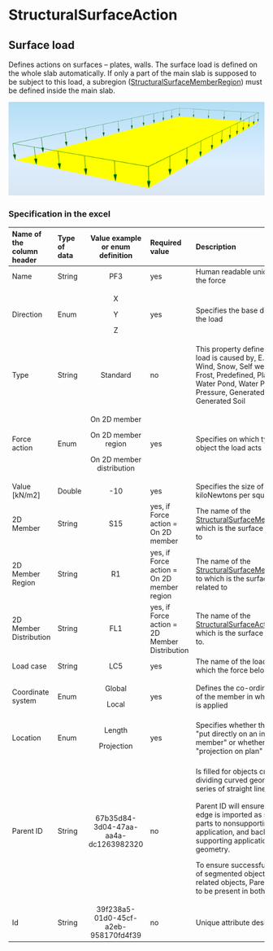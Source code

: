 # StructuralSurfaceAction

## Surface load

Defines actions on surfaces – plates, walls. The surface load is defined on the whole slab automatically. If only a part of the main slab is supposed to be subject to this load, a subregion \([StructuralSurfaceMemberRegion](../structural-analysis-elements/structuralsurfacememberregion.md#region-of-different-plate-thickness)\) must be defined inside the main slab.

![](../.gitbook/assets/35_structuralsurfaceaction.png)

### Specification in the excel

<table>
  <thead>
    <tr>
      <th style="text-align:left">Name of the column header</th>
      <th style="text-align:left">Type of data</th>
      <th style="text-align:center">Value example or enum definition</th>
      <th style="text-align:left">Required value</th>
      <th style="text-align:left">Description</th>
    </tr>
  </thead>
  <tbody>
    <tr>
      <td style="text-align:left">Name</td>
      <td style="text-align:left">String</td>
      <td style="text-align:center">PF3</td>
      <td style="text-align:left">yes</td>
      <td style="text-align:left">Human readable unique name of the force</td>
    </tr>
    <tr>
      <td style="text-align:left">Direction</td>
      <td style="text-align:left">Enum</td>
      <td style="text-align:center">
        <p>X</p>
        <p></p>
        <p>Y</p>
        <p></p>
        <p>Z</p>
      </td>
      <td style="text-align:left">yes</td>
      <td style="text-align:left">Specifies the base direction of the load</td>
    </tr>
    <tr>
      <td style="text-align:left">Type</td>
      <td style="text-align:left">String</td>
      <td style="text-align:center">Standard</td>
      <td style="text-align:left">no</td>
      <td style="text-align:left">This property defines what the load is caused by, E.g. Standard, Wind,
        Snow, Self weight, Hoar Frost, Predefined, Plane Load, Water Pond, Water
        Pressure, Soil Pressure, Generated Water, Generated Soil</td>
    </tr>
    <tr>
      <td style="text-align:left">Force action</td>
      <td style="text-align:left">Enum</td>
      <td style="text-align:center">
        <p>On 2D member</p>
        <p></p>
        <p>On 2D member region</p>
        <p></p>
        <p>On 2D member distribution</p>
      </td>
      <td style="text-align:left">yes</td>
      <td style="text-align:left">Specifies on which type of object the load acts</td>
    </tr>
    <tr>
      <td style="text-align:left">Value [kN/m2]</td>
      <td style="text-align:left">Double</td>
      <td style="text-align:center">-10</td>
      <td style="text-align:left">yes</td>
      <td style="text-align:left">Specifies the size of the load in kiloNewtons per square meter.</td>
    </tr>
    <tr>
      <td style="text-align:left">2D Member</td>
      <td style="text-align:left">String</td>
      <td style="text-align:center">S15</td>
      <td style="text-align:left">yes, if Force action = On 2D member</td>
      <td style="text-align:left">The name of the <a href="https://saf.guide/Content/A_Objects/8_StructuralSurfaceMember.htm">StructuralSurfaceMember</a> to
        which is the surface load related to</td>
    </tr>
    <tr>
      <td style="text-align:left">2D Member Region</td>
      <td style="text-align:left">String</td>
      <td style="text-align:center">R1</td>
      <td style="text-align:left">yes, if Force action = On 2D member region</td>
      <td style="text-align:left">The name of the <a href="https://saf.guide/Content/A_Objects/10_StructuralSurfaceMemberRegion.htm">StructuralSurfaceMemberRegion</a> to
        which is the surface load related to</td>
    </tr>
    <tr>
      <td style="text-align:left">2D Member Distribution</td>
      <td style="text-align:left">String</td>
      <td style="text-align:center">FL1</td>
      <td style="text-align:left">yes, if Force action = 2D Member Distribution</td>
      <td style="text-align:left">The name of the <a href="structuralsurfaceactiondistribution-1.md">StructuralSurfaceActionDistri</a> to
        which is the surface load related to.</td>
    </tr>
    <tr>
      <td style="text-align:left">Load case</td>
      <td style="text-align:left">String</td>
      <td style="text-align:center">LC5</td>
      <td style="text-align:left">yes</td>
      <td style="text-align:left">The name of the load case to which the force belongs</td>
    </tr>
    <tr>
      <td style="text-align:left">Coordinate system</td>
      <td style="text-align:left">Enum</td>
      <td style="text-align:center">
        <p>Global</p>
        <p></p>
        <p>Local</p>
      </td>
      <td style="text-align:left">yes</td>
      <td style="text-align:left">Defines the co-ordinate system of the member in which the load is applied</td>
    </tr>
    <tr>
      <td style="text-align:left">Location</td>
      <td style="text-align:left">Enum</td>
      <td style="text-align:center">
        <p>Length</p>
        <p></p>
        <p>Projection</p>
      </td>
      <td style="text-align:left">yes</td>
      <td style="text-align:left">Specifies whether the load is &quot;put directly on an inclined 2D member&quot;
        or whether the &quot;projection on plan&quot; is defined.</td>
    </tr>
    <tr>
      <td style="text-align:left">Parent ID</td>
      <td style="text-align:left">String</td>
      <td style="text-align:center">67b35d84-3d04-47aa-aa4a-dc1263982320</td>
      <td style="text-align:left">no</td>
      <td style="text-align:left">
        <p>Is filled for objects created be dividing curved geometry to series of
          straight line objects.
          <br />
          <br />Parent ID will ensure that curved edge is imported as straight parts to
          nonsupporting application, and back to original supporting application
          as curved geometry.</p>
        <p>To ensure successful round trip of segmented objects and their related
          objects, Parent ID needs to be present in both directions.</p>
      </td>
    </tr>
    <tr>
      <td style="text-align:left">Id</td>
      <td style="text-align:left">String</td>
      <td style="text-align:center">39f238a5-01d0-45cf-a2eb-958170fd4f39</td>
      <td style="text-align:left">no</td>
      <td style="text-align:left">Unique attribute designation</td>
    </tr>
  </tbody>
</table>

